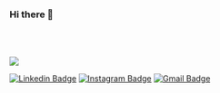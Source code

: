 ### Hi there 👋
<div align="center">
  <div style="background:#000000;" wight="23px">
<img src=""  />
  </div>
</div> <br />


<img style="margin-top: 2rem" src="https://readme-typing-svg.demolab.com?font=Poppins&weight=600&duration=3000&pause=500&color=FFFFFF&center=false&width=768&height=30&lines=Hello%2C++I'm+Muneeb+Saleem!%F0%9F%91%8B;Profectional +Front+End+developer+%F0%9F%93%88+;and+React.js+Developer+%F0%9F%9A%80">

  
[![Linkedin Badge](https://img.shields.io/badge/-MuneebSaleem-blue?style=flat-square&logo=Linkedin&logoColor=white&link=https://www.linkedin.com/in/muneeb-saleem/)](https://www.linkedin.com/in/muneeb-saleem/)
[![Instagram Badge](https://img.shields.io/badge/-muneebsaleem425-purple?style=flat-square&logo=instagram&logoColor=white&link=https://www.instagram.com/muneebsaleem425/)](https://www.instagram.com/muneebsaleem425/)
[![Gmail Badge](https://img.shields.io/badge/-wdeveloper426@gmail.com-c14438?style=flat-square&logo=Gmail&logoColor=white&link=mailto:wdeveloper426@gmail.com)](https://mail.google.com/mail/u/0/?tab=rm&ogbl#inbox?compose=CllgCJfrtRrbqhHwbZGdCdbXjbWwtrVwWtvxfsrxzzQpfTgtqqxpShRWTkxNLDxbjtRPvCtCZVV)




<!--
**muneebsaleem424/muneebsaleem424** is a ✨ _special_ ✨ repository because its `README.md` (this file) appears on your GitHub profile.

Here are some ideas to get you started:

- 🔭 I’m currently working on ...
- 🌱 I’m currently learning ...
- 👯 I’m looking to collaborate on ...
- 🤔 I’m looking for help with ...
- 💬 Ask me about ...
- 📫 How to reach me: ...
- 😄 Pronouns: ...
- ⚡ Fun fact: ...
-->
